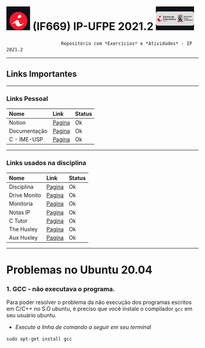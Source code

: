 # ![LogoCin](./img/icon-cin-redonda.jpg) (IF669) IP-UFPE 2021.2  ![LogoCinUFPE](./img/icon-cin-retangulo--.jpg)

                        Repositório com *Exercícios* e *Atividades* - IP 2021.2
 ---
 ## Links Importantes
 ---
 ### Links Pessoal
|     Nome    | Link  | Status |
|:------------|:------|:-------|
| Notion      | [Pagina](https://r0b14.notion.site/IF669-c7570ec489ce4413bcf3f9e540794889)|  Ok |
| Documentação| [Pagina](https://devdocs.io/c/) |  Ok |
| C - IME-USP | [Pagina](https://www.ime.usp.br/~pf/algoritmos/index.html#C-language)|  Ok |
---
 ### Links usados na disciplina
|     Nome     | Link  | Status |
|:------------ |:------|:-------|
| Disciplina   | [Pagina](https://sites.google.com/a/cin.ufpe.br/if669ec/home?authuser=0)|  Ok |
| Drive Monito | [Pagina](https://drive.google.com/drive/u/3/folders/1STo4COxHusk2v2W9XzXmIXLEzq7MO00W)|  Ok |
| Monitoria    | [Pagina](https://site-monitoria.web.app/home)|  Ok |
| Notas IP     | [Pagina](https://docs.google.com/spreadsheets/d/12zaq3LsBcZh9qMyFbs6gdU2_Y9qPn53Csj3eYwTA6fE/edit#gid=1658798658)|  Ok |
| C Tutor      | [Pagina](https://pythontutor.com/c.html#mode=edit)| Ok|
| The Huxley   | [Pagina](https://thehuxley.com/)|  Ok |
| Aux Huxley   | [Pagina](https://huxleytestcases.herokuapp.com/)|  Ok |


----------------------------


# Problemas no Ubuntu 20.04

### 1. GCC - não executava o programa.
Para poder resolver o problema da não execução dos programas escritos em C/C++ no S.O ubuntu, é preciso que você instale o compilador `gcc` em seu usuário ubuntu.
 - *Execute a linha de comando a seguir em seu terminal*

```
sudo apt-get install gcc
```